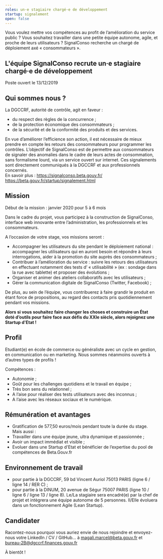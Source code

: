 ```yaml
---
roles: un·e stagiaire chargé·e de développement 
startup: signalement
open: false
---
```


Vous voulez mettre vos compétences au profit de l’amélioration du service public ? Vous souhaitez travailler dans une petite équipe autonome, agile, et proche de leurs utilisateurs ? 
SignalConso recherche un chargé de déploiement axé « consommateurs ».

<!--more-->

##  L'équipe SignalConso recrute un·e stagiaire chargé·e de développement 
Poste ouvert le 13/12/2019

## Qui sommes nous ?
La DGCCRF, autorité de contrôle, agit en faveur :
- du respect des règles de la concurrence ;
- de la protection économique des consommateurs ;
- de la sécurité et de la conformité des produits et des services.

En vue d’améliorer l’efficience son action, il est nécessaire de mieux prendre en compte les retours des consommateurs pour programmer les contrôles. L’objectif de SignalConso est de permettre aux consommateurs de signaler des anomalies dans le cadre de leurs actes de consommation, sans formalisme lourd, via un service ouvert sur internet. Ces signalements sont directement communiqués à la DGCCRF et aux professionnels concernés.  
En savoir plus : 
https://signalconso.beta.gouv.fr/   
https://beta.gouv.fr/startup/signalement.html

## Mission
Début de la mission : janvier 2020 pour 5 à 6 mois

Dans le cadre du projet, vous participez à la construction de SignalConso, interface web innovante entre l’administration, les professionnels et les consommateurs.

A l’occasion de votre stage, vos missions seront :
-	Accompagner les utilisateurs du site pendant le déploiement national : accompagner les utilisateurs qui en auront besoin et répondre à leurs interrogations, aider à la promotion du site auprès des consommateurs ;
-	Contribuer à l’amélioration du service : suivre les retours des utilisateurs en effectuant notamment des tests d’ « utilisabilité » (ex : sondage dans la rue avec tablette) et proposer des évolutions ;
-	Organiser et animer des ateliers collaboratifs avec les utilisateurs ;
-	Gérer la communication digitale de SignalConso (Twitter, Facebook) ;

De plus, au sein de l’équipe, vous contribuerez à faire grandir le produit en étant force de propositions, au regard des contacts pris quotidiennement pendant vos missions. 

<b>Alors si vous souhaitez faire changer les choses et construire un État doté d’outils pour faire face aux défis du XXIe siècle, alors rejoignez une Startup d'Etat !</b> 

## Profil
Etudiant(e) en école de commerce ou généraliste avec un cycle en gestion, en communication ou en marketing. Nous sommes néanmoins ouverts à d’autres types de profils !

Compétences :
-	Autonomie ;
-	Goût pour les challenges quotidiens et le travail en équipe ;
-	Très bon sens du relationnel ;
-	A l’aise pour réaliser des tests utilisateurs avec des inconnus ;
-	A l’aise avec les réseaux sociaux et le numérique.


##  Rémunération et avantages
- Gratification de 577,50 euros/mois pendant toute la durée du stage. Mais aussi :
-	Travailler dans une équipe jeune, ultra dynamique et passionnée ;
-	Avoir un impact immédiat et visible ;
-	Evoluer dans une Startup d'Etat et bénéficier de l’expertise du pool de compétences de Beta.Gouv.fr

## Environnement de travail
-	pour partie à la DGCCRF, 59 bd Vincent Auriol 75013 PARIS (ligne 6 / ligne 14 / RER C) ;
-	pour partie à la DINUM, 20 avenue de Ségur 75007 PARIS (ligne 10 / ligne 6 / ligne 13 / ligne 8).
Le/La stagiaire sera encadré(e) par la chef de projet et intègrera une équipe autonome de 5 personnes. Il/Elle évoluera dans un fonctionnement Agile (Lean Startup).


## Candidater
Racontez-nous pourquoi vous auriez envie de nous rejoindre et envoyez-nous votre LinkedIn / CV / GitHub... à magali.marcel@beta.gouv.fr et bureau-2B@dgccrf.finances.gouv.fr

À bientôt !
